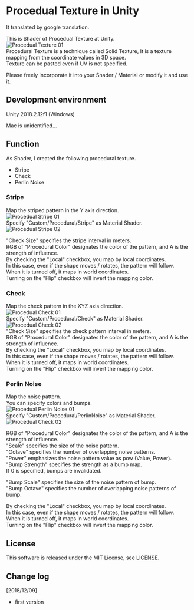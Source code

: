 # Procedual Texture in Unity

It translated by google translation.    

This is Shader of Procedual Texture at Unity.    
![Procedual Texture 01](./images/procedual_01.jpg)    
Procedural Texture is a technique called Solid Texture,
It is a texture mapping from the coordinate values in 3D space.    
Texture can be pasted even if UV is not specified.    

Please freely incorporate it into your Shader / Material or modify it and use it.    

## Development environment

Unity 2018.2.12f1 (Windows)

Mac is unidentified...    

## Function

As Shader, I created the following procedural texture.    

* Stripe
* Check
* Perlin Noise

### Stripe

Map the striped pattern in the Y axis direction.    
![Procedual Stripe 01](./images/procedual_stripe_01.jpg)    
Specify "Custom/Procedural/Stripe" as Material Shader.    
![Procedual Stripe 02](./images/procedual_stripe_02.png)    

"Check Size" specifies the stripe interval in meters.    
RGB of "Procedural Color" designates the color of the pattern, and A is the strength of influence.    
By checking the "Local" checkbox, you map by local coordinates.    
In this case, even if the shape moves / rotates, the pattern will follow.    
When it is turned off, it maps in world coordinates.    
Turning on the "Flip" checkbox will invert the mapping color.    

### Check

Map the check pattern in the XYZ axis direction.    
![Procedual Check 01](./images/procedual_check_01.jpg)    
Specify "Custom/Procedural/Check" as Material Shader.    
![Procedual Check 02](./images/procedual_check_02.png)    
"Check Size" specifies the check pattern interval in meters.    
RGB of "Procedural Color" designates the color of the pattern, and A is the strength of influence.    
By checking the "Local" checkbox, you map by local coordinates.    
In this case, even if the shape moves / rotates, the pattern will follow.    
When it is turned off, it maps in world coordinates.    
Turning on the "Flip" checkbox will invert the mapping color.    

### Perlin Noise

Map the noise pattern.    
You can specify colors and bumps.    
![Procedual Perlin Noise 01](./images/procedual_PerlinNoise_01.jpg)    
Specify "Custom/Procedural/PerlinNoise" as Material Shader.    
![Procedual Check 02](./images/procedual_PerlinNoise_02.png)    

RGB of "Procedural Color" designates the color of the pattern, and A is the strength of influence.    
"Scale" specifies the size of the noise pattern.    
"Octave" specifies the number of overlapping noise patterns.    
"Power" emphasizes the noise pattern value as pow (Value, Power).    
"Bump Strength" specifies the strength as a bump map.    
If 0 is specified, bumps are invalidated.    

"Bump Scale" specifies the size of the noise pattern of bump.    
"Bump Octave" specifies the number of overlapping noise patterns of bump.    

By checking the "Local" checkbox, you map by local coordinates.    
In this case, even if the shape moves / rotates, the pattern will follow.    
When it is turned off, it maps in world coordinates.    
Turning on the "Flip" checkbox will invert the mapping color.    

## License  

This software is released under the MIT License, see [LICENSE](./LICENSE).  

## Change log

[2018/12/09]    
* first version


